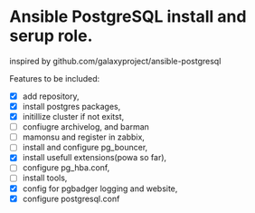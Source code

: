 # Ansible PostgreSQL install and serup role.
inspired by github.com/galaxyproject/ansible-postgresql

Features to be included:

- [x] add repository,
- [x] install postgres packages,
- [x] initillize cluster if not exitst,
- [ ] confiugre archivelog, and barman
- [ ] mamonsu and register in zabbix,
- [ ] install and configure pg_bouncer,
- [x] install usefull extensions(powa so far),
- [ ] configure pg_hba.conf,
- [ ] install tools,
- [x] config for pgbadger logging and website,
- [x] configure postgresql.conf
